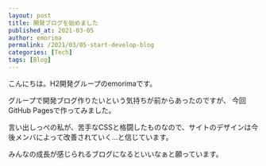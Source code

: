 ```yaml
---
layout: post
title: 開発ブログを始めました
published_at: 2021-03-05
author: emorima
permalink: /2021/03/05-start-develop-blog
categories: [Tech]
tags: [Blog]
---
```


こんにちは。H2開発グループのemorimaです。

グループで開発ブログ作りたいという気持ちが前からあったのですが、
今回GitHub Pagesで作ってみました。

言い出しっぺの私が、苦手なCSSと格闘したものなので、サイトのデザインは今後メンバによって改善されていく...と信じています。

みんなの成長が感じられるブログになるといいなぁと願っています。
